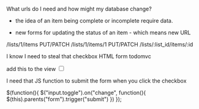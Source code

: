 What urls do I need and how might my database change?

- the idea of an item being complete or incomplete require data.

- new forms for updating the status of an item - which means new URL

/lists/1/items
    PUT/PATCH /lists/1/items/1
    PUT/PATCH /lists/:list_id/items/:id

I know I need to steal that checkbox HTML form todomvc

add this to the view
<input class="toggle" type="checkbox">

I need that JS function to submit the form when you click the checkbox

$(function(){
  $("input.toggle").on("change", function(){
    $(this).parents("form").trigger("submit")
    })
  });
